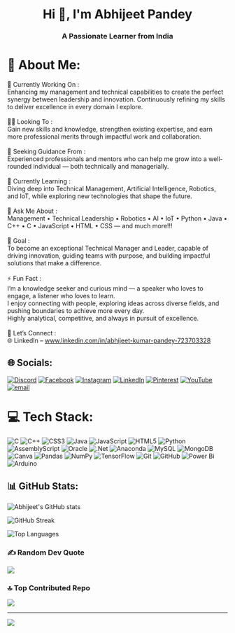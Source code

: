 <h1 align="center"> Hi 👋, I'm Abhijeet Pandey</h1>
<h3 align="center">A Passionate Learner from India</h3>

# 💫 About Me:
🔭 Currently Working On :<br>Enhancing my management and technical capabilities to create the perfect synergy between leadership and innovation. Continuously refining my skills to deliver excellence in every domain I explore.<br><br>👨‍💻 Looking To :<br>Gain new skills and knowledge, strengthen existing expertise, and earn more professional merits through impactful work and collaboration.<br><br>🤝 Seeking Guidance From :<br>Experienced professionals and mentors who can help me grow into a well-rounded individual — both technically and managerially.<br><br>🌱 Currently Learning :<br>Diving deep into Technical Management, Artificial Intelligence, Robotics, and IoT, while exploring new technologies that shape the future.<br><br>💬 Ask Me About :<br>Management • Technical Leadership • Robotics • AI • IoT • Python • Java • C++ • C • JavaScript • HTML • CSS — and much more!!! <br><br>🎯 Goal :<br>To become an exceptional Technical Manager and Leader, capable of driving innovation, guiding teams with purpose, and building impactful solutions that make a difference.<br><br>⚡ Fun Fact :<br>I’m a knowledge seeker and curious mind — a speaker who loves to engage, a listener who loves to learn.<br>I enjoy connecting with people, exploring ideas across diverse fields, and pushing boundaries to achieve more every day.<br>Highly analytical, competitive, and always in pursuit of excellence.<br><br>🤝 Let’s Connect :<br>🌐 LinkedIn – www.linkedin.com/in/abhijeet-kumar-pandey-723703328


## 🌐 Socials:
[![Discord](https://img.shields.io/badge/Discord-%237289DA.svg?logo=discord&logoColor=white)](https://discord.gg/https://discord.gg/hA7KXEuR) [![Facebook](https://img.shields.io/badge/Facebook-%231877F2.svg?logo=Facebook&logoColor=white)](https://facebook.com/abhi7.7.7x) [![Instagram](https://img.shields.io/badge/Instagram-%23E4405F.svg?logo=Instagram&logoColor=white)](https://instagram.com/abhi7.7.7x) [![LinkedIn](https://img.shields.io/badge/LinkedIn-%230077B5.svg?logo=linkedin&logoColor=white)](https://linkedin.com/in/abhijeet-kumar-pandey-723703328) [![Pinterest](https://img.shields.io/badge/Pinterest-%23E60023.svg?logo=Pinterest&logoColor=white)](https://pinterest.com/RAZER_X1) [![YouTube](https://img.shields.io/badge/YouTube-%23FF0000.svg?logo=YouTube&logoColor=white)](https://youtube.com/@Razer0g) [![email](https://img.shields.io/badge/Email-D14836?logo=gmail&logoColor=white)](mailto:abhijeetpandey564@gmail.com) 

# 💻 Tech Stack:
![C](https://img.shields.io/badge/c-%2300599C.svg?style=flat&logo=c&logoColor=white) ![C++](https://img.shields.io/badge/c++-%2300599C.svg?style=flat&logo=c%2B%2B&logoColor=white) ![CSS3](https://img.shields.io/badge/css3-%231572B6.svg?style=flat&logo=css3&logoColor=white) ![Java](https://img.shields.io/badge/java-%23ED8B00.svg?style=flat&logo=openjdk&logoColor=white) ![JavaScript](https://img.shields.io/badge/javascript-%23323330.svg?style=flat&logo=javascript&logoColor=%23F7DF1E) ![HTML5](https://img.shields.io/badge/html5-%23E34F26.svg?style=flat&logo=html5&logoColor=white) ![Python](https://img.shields.io/badge/python-3670A0?style=flat&logo=python&logoColor=ffdd54) ![AssemblyScript](https://img.shields.io/badge/assembly%20script-%23000000.svg?style=flat&logo=assemblyscript&logoColor=white) ![Oracle](https://img.shields.io/badge/Oracle-F80000?style=flat&logo=oracle&logoColor=white) ![.Net](https://img.shields.io/badge/.NET-5C2D91?style=flat&logo=.net&logoColor=white) ![Anaconda](https://img.shields.io/badge/Anaconda-%2344A833.svg?style=flat&logo=anaconda&logoColor=white) ![MySQL](https://img.shields.io/badge/mysql-4479A1.svg?style=flat&logo=mysql&logoColor=white) ![MongoDB](https://img.shields.io/badge/MongoDB-%234ea94b.svg?style=flat&logo=mongodb&logoColor=white) ![Canva](https://img.shields.io/badge/Canva-%2300C4CC.svg?style=flat&logo=Canva&logoColor=white) ![Pandas](https://img.shields.io/badge/pandas-%23150458.svg?style=flat&logo=pandas&logoColor=white) ![NumPy](https://img.shields.io/badge/numpy-%23013243.svg?style=flat&logo=numpy&logoColor=white) ![TensorFlow](https://img.shields.io/badge/TensorFlow-%23FF6F00.svg?style=flat&logo=TensorFlow&logoColor=white) ![Git](https://img.shields.io/badge/git-%23F05033.svg?style=flat&logo=git&logoColor=white) ![GitHub](https://img.shields.io/badge/github-%23121011.svg?style=flat&logo=github&logoColor=white) ![Power Bi](https://img.shields.io/badge/power_bi-F2C811?style=flat&logo=powerbi&logoColor=black) ![Arduino](https://img.shields.io/badge/-Arduino-00979D?style=flat&logo=Arduino&logoColor=white)
## 📊 GitHub Stats:

![Abhijeet's GitHub stats](https://github-readme-stats.vercel.app/api?username=Abhijeetx777x&theme=dark&hide_border=false&include_all_commits=true&count_private=true)

![GitHub Streak](https://nirzak-streak-stats.vercel.app/?user=Abhijeetx777x&theme=dark&hide_border=false)

![Top Languages](https://github-readme-stats.vercel.app/api/top-langs/?username=Abhijeetx777x&theme=dark&hide_border=false&include_all_commits=true&count_private=true&layout=compact)

### ✍️ Random Dev Quote
![](https://quotes-github-readme.vercel.app/api?type=horizontal&theme=dark)

### 🔝 Top Contributed Repo
![](https://github-contributor-stats.vercel.app/api?username=Abhijeetx777x&limit=5&theme=dark&combine_all_yearly_contributions=true)

---
[![](https://visitcount.itsvg.in/api?id=Abhijeetx777x&icon=5&color=12)](https://visitcount.itsvg.in)

